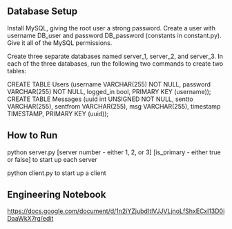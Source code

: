 ## Database Setup

Install MySQL, giving the root user a strong password. Create a user with username DB_user and password DB_password (constants in constant.py). Give it all of the MySQL permissions. 

Create three separate databases named server_1, server_2, and server_3. In each of the three databases, run the following two commands to create two tables:

CREATE TABLE Users (username VARCHAR(255) NOT NULL, password VARCHAR(255) NOT NULL, logged_in bool, PRIMARY KEY (username));
CREATE TABLE Messages (uuid int UNSIGNED NOT NULL, sentto VARCHAR(255), sentfrom VARCHAR(255), msg VARCHAR(255), timestamp TIMESTAMP, PRIMARY KEY (uuid));

## How to Run
python server.py [server number - either 1, 2, or 3] [is_primary - either true or false] to start up each server

python client.py to start up a client

## Engineering Notebook
https://docs.google.com/document/d/1n2iYZjubdItlVJJVLjnoLfShxECxl13D0iDaaWkX7rg/edit